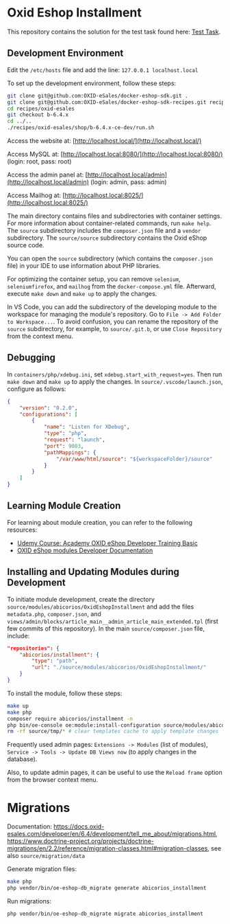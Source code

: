 # Oxid Eshop Installment
This repository contains the solution for the test task found here: [Test Task](https://drive.google.com/drive/folders/1drDJmsZ9IEB7ZD4oNTHzS34uO5L-5eCt).

## Development Environment

Edit the `/etc/hosts` file and add the line: `127.0.0.1 localhost.local`

To set up the development environment, follow these steps:
```bash
git clone git@github.com:OXID-eSales/docker-eshop-sdk.git .
git clone git@github.com:OXID-eSales/docker-eshop-sdk-recipes.git recipes/oxid-esales
cd recipes/oxid-esales
git checkout b-6.4.x
cd ../..
./recipes/oxid-esales/shop/b-6.4.x-ce-dev/run.sh
```
Access the website at: [http://localhost.local/](http://localhost.local/)

Access MySQL at: [http://localhost.local:8080/](http://localhost.local:8080/) (login: root, pass: root)

Access the admin panel at: [http://localhost.local/admin](http://localhost.local/admin) (login: admin, pass: admin)

Access Mailhog at: [http://localhost.local:8025/](http://localhost.local:8025/)

The main directory contains files and subdirectories with container settings. For more information about container-related commands, run `make help`. The `source` subdirectory includes the `composer.json` file and a `vendor` subdirectory. The `source/source` subdirectory contains the Oxid eShop source code.

You can open the `source` subdirectory (which contains the `composer.json` file) in your IDE to use information about PHP libraries.

For optimizing the container setup, you can remove `selenium`, `seleniumfirefox`, and `mailhog` from the `docker-compose.yml` file. Afterward, execute `make down` and `make up` to apply the changes.

In VS Code, you can add the subdirectory of the developing module to the workspace for managing the module's repository. Go to `File -> Add Folder to Workspace...`. To avoid confusion, you can rename the repository of the `source` subdirectory, for example, to `source/.git.b`, or use `Close Repository` from the context menu.

## Debugging

In `containers/php/xdebug.ini`, set `xdebug.start_with_request=yes`. Then run `make down` and `make up` to apply the changes. In `source/.vscode/launch.json`, configure as follows:
```json
{
    "version": "0.2.0",
    "configurations": [
        {
            "name": "Listen for XDebug",
            "type": "php",
            "request": "launch",
            "port": 9003,
            "pathMappings": {
                "/var/www/html/source": "${workspaceFolder}/source"
            }
        }
    ]
}
```

## Learning Module Creation

For learning about module creation, you can refer to the following resources:
- [Udemy Course: Academy OXID eShop Developer Training Basic](https://www.udemy.com/course/academy-oxid-eshop-developer-training-basic/learn/lecture/17262346)
- [OXID eShop modules Developer Documentation](https://docs.oxid-esales.com/developer/en/6.4/development/modules_components_themes/module/index.html)

## Installing and Updating Modules during Development

To initiate module development, create the directory `source/modules/abicorios/OxidEshopInstallment` and add the files `metadata.php`, `composer.json`, and `views/admin/blocks/article_main__admin_article_main_extended.tpl` (first few commits of this repository). In the main `source/composer.json` file, include:
```json
"repositories": {
    "abicorios/installment": {
        "type": "path",
        "url": "./source/modules/abicorios/OxidEshopInstallment/"
    }
}
```

To install the module, follow these steps:
```bash
make up
make php
composer require abicorios/installment -n
php bin/oe-console oe:module:install-configuration source/modules/abicorios/OxidEshopInstallment # apply metadata changes
rm -rf source/tmp/* # clear templates cache to apply template changes
```

Frequently used admin pages: `Extensions -> Modules` (list of modules), `Service -> Tools -> Update DB Views now` (to apply changes in the database).

Also, to update admin pages, it can be useful to use the `Reload frame` option from the browser context menu.

# Migrations
Documentation: https://docs.oxid-esales.com/developer/en/6.4/development/tell_me_about/migrations.html, https://www.doctrine-project.org/projects/doctrine-migrations/en/2.2/reference/migration-classes.html#migration-classes, see also `source/migration/data`

Generate migration files:
```bash
make php
php vendor/bin/oe-eshop-db_migrate generate abicorios_installment
```

Run migrations:
```bash
php vendor/bin/oe-eshop-db_migrate migrate abicorios_installment
```
